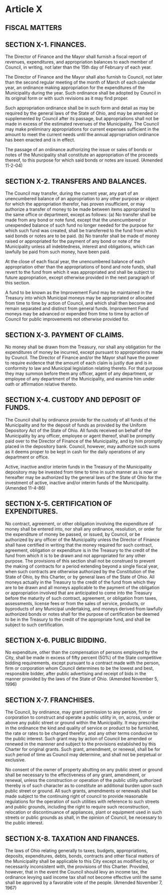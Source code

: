 Article X
=========

FISCAL MATTERS
--------------

SECTION X-1.  FINANCES.
-----------------------

The Director of Finance and the Mayor shall furnish a fiscal report of revenues, expenditures, and appropriation balances to each member of Council, in writing, not later than the 15th day of February of each year.

The Director of Finance and the Mayor shall also furnish to Council, not later than the second regular meeting of the month of March of each calendar year, an ordinance making appropriation for the expenditures of the Municipality during the year.  Such ordinance shall be adopted by Council in its original form or with such revisions as it may find proper.

Such appropriation ordinance shall be in such form and detail as may be required by the general laws of the State of Ohio, and may be amended or supplemented by Council after its passage, but appropriations shall not be made in excess of the estimated revenues of the Municipality.  The Council may make preliminary appropriations for current expenses sufficient in the amount to meet the current needs until the annual appropriation ordinance has been enacted and is in effect.

The passage of an ordinance authorizing the issue or sales of bonds or notes of the Municipality shall constitute an appropriation of the proceeds thereof, to this purpose for which said bonds or notes are issued.
(Amended 11-2-04)

SECTION X-2.  TRANSFERS AND BALANCES.
-------------------------------------
The Council may transfer, during the current year, any part of an unencumbered balance of an appropriation to any other purpose or object for which the appropriation therefor, has proven insufficient, or may authorize a transfer of money to be made between items appropriated to the same office or department, except as follows:
(a)   No transfer shall be made from any bond or note fund, except that the unencumbered or unexpended balance of such fund no longer needed for the purpose for which such fund was created, shall be transferred to the fund from which said bonds or notes are to be paid.
(b)   No transfer shall be made of money raised or appropriated for the payment of any bond or note of the Municipality unless all indebtedness, interest and obligations, which can lawfully be paid from such money, have been paid.

At the close of each fiscal year, the unencumbered balance of each appropriation other than the appropriations of bond and note funds, shall revert to the fund from which it was appropriated and shall be subject to future appropriation, except otherwise provided in the next paragraph of this section.

A fund to be known as the Improvement Fund may be maintained in the Treasury into which Municipal moneys may be appropriated or allocated from time to time by action of Council, and which shall then become and remain separated and distinct from general funds.  Improvement Fund moneys may be advanced or expended from time to time by action of Council for public improvements not otherwise provided for.

SECTION X-3.  PAYMENT OF CLAIMS.
--------------------------------

No money shall be drawn from the Treasury, nor shall any obligation for the expenditures of money be incurred, except pursuant to appropriations made by Council.
The Director of Finance and/or the Mayor shall have the power to require evidence that the amount of each claim is justly due and is in conformity to law and Municipal legislation relating thereto.  For that purpose they may summon before them any officer, agent of any department, or employee of any department of the Municipality, and examine him under oath or affirmation relative thereto.

SECTION X-4.  CUSTODY AND DEPOSIT OF FUNDS.
-------------------------------------------

The Council shall by ordinance provide for the custody of all funds of the Municipality and for the deposit of funds as provided by the Uniform Depository Act of the State of Ohio.  All funds received on behalf of the Municipality by any officer, employee or agent thereof, shall be promptly paid over to the Director of Finance of the Municipality, and by him promptly placed in the depository bank.  Council, however, may authorize such sums as it deems proper to be kept in cash for the daily operations of any department or office.

Active, inactive and/or interim funds in the Treasury of the Municipality depository may be invested from time to time in such manner as is now or hereafter may be authorized by the general laws of the State of Ohio for the investment of active, inactive and/or interim funds of the Municipality.  (Amended 11-4-86)

SECTION X-5.  CERTIFICATION OF EXPENDITURES.
--------------------------------------------

No contract, agreement, or other obligation involving the expenditure of money shall be entered into, nor shall any ordinance, resolution, or order for the expenditure of money be passed, or issued, by Council, or be authorized by any officer of the Municipality unless the Director of Finance shall have certified in writing that the money required for such contract, agreement, obligation or expenditure is in the Treasury to the credit of the fund from which it is to be drawn and not appropriated for any other purpose.  The provisions of this section shall not be construed to prevent the making of contracts for a period extending beyond a single fiscal year, when such contracts are otherwise authorized by the Constitution of the State of Ohio, by this Charter, or by general laws of the State of Ohio.  All moneys actually in the Treasury to the credit of the fund from which they are to be drawn and all moneys applicable to the payment of the obligation or appropriation involved that are anticipated to come into the Treasury before the maturity of such contract, agreement, or obligation from taxes, assessments, license fees or from the sales of service, products, or byproducts of any Municipal undertaking, and moneys derived from lawfully authorized bonds or notes shall for the purpose of certification be deemed to be in the Treasury to the credit of the appropriate fund, and shall be subject to such certification.

SECTION X-6.  PUBLIC BIDDING.
-----------------------------

No expenditure, other than the compensation of persons employed by the City, shall be made in excess of fifty percent (50%) of the State competitive bidding requirements, except pursuant to a contract made with the person, firm or corporation whom Council determines to be the lowest and best, responsible bidder, after public advertising and receipt of bids in the manner provided by the laws of the State of Ohio.
(Amended November 5, 1996)

SECTION X-7.  FRANCHISES.
-------------------------

The Council, by ordinance, may grant permission to any person, firm or corporation to construct and operate a public utility in, on, across, under or above any public street or ground within the Municipality.  It may prescribe in the ordinance the kind and quality of service or product to be furnished, the rate or rates to be charged therefor, and any other terms conducive to the public interest.  Such grant may by action of Council be amended or renewed in the mannner and subject to the provisions established by this Charter for original grants.  Such grant, amendment, or renewal, shall be for such period of time as Council may determine, and shall not be perpetual or exclusive.

No consent of the owner of property abutting on any public street or ground shall be necessary to the effectiveness of any grant, amendment, or renewal, unless the construction or operation of the public utility authorized thereby is of such character as to constitute an additional burden upon such public street or ground.  All such grants, amendments or renewals shall be made subject to the continuing right of council to provide reasonable regulations for the operation of such utilities with reference to such streets and public grounds, including the right to require such reconstruction, relocation or discontinuance of appliances, plant or equipment used in such streets or public grounds as shall, in the opinion of Council, be necessary to the public interest.

SECTION X-8.  TAXATION AND FINANCES.
------------------------------------
The laws of Ohio relating generally to taxes, budgets, appropriations, deposits, expenditures, debts, bonds, contracts and other fiscal matters of the Municipality shall be applicable to this City except as modified by, or necessarily inconsistent with, the provisions of this Charter.
Provided, however, that in the event the Council should levy an income tax, the ordinance levying said income tax shall not become effective until the same shall be approved by a favorable vote of the people.
(Amended November 7, 1967)
